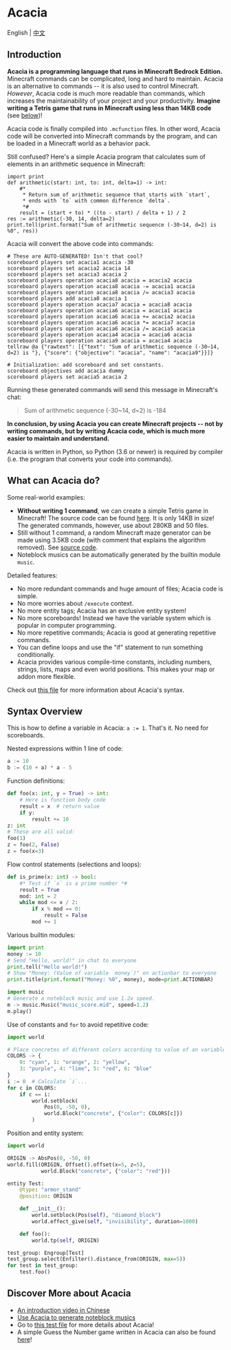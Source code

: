 # Acacia
English | [中文](README_cn.md)

## Introduction
**Acacia is a programming language that runs in Minecraft Bedrock Edition.**
Minecraft commands can be complicated, long and hard to maintain.
Acacia is an alternative to commands -- it is also used to control Minecraft.
*However*, Acacia code is much more readable than commands, which increases the maintainability of your project and your productivity.
**Imagine writing a Tetris game that runs in Minecraft using less than 14KB code** (see [below](#what-can-acacia-do))!

Acacia code is finally compiled into `.mcfunction` files.
In other word, Acacia code will be converted into Minecraft commands by the program, and can be loaded in a Minecraft world as a behavior pack.

Still confused? Here's a simple Acacia program that calculates sum of elements in an arithmetic sequence in Minecraft:
```
import print
def arithmetic(start: int, to: int, delta=1) -> int:
    #*
     * Return sum of arithmetic sequence that starts with `start`,
     * ends with `to` with common difference `delta`.
     *#
    result = (start + to) * ((to - start) / delta + 1) / 2
res := arithmetic(-30, 14, delta=2)
print.tell(print.format("Sum of arithmetic sequence (-30~14, d=2) is %0", res))
```
Acacia will convert the above code into commands:
```mcfunction
# These are AUTO-GENERATED! Isn't that cool?
scoreboard players set acacia1 acacia -30
scoreboard players set acacia2 acacia 14
scoreboard players set acacia3 acacia 2
scoreboard players operation acacia8 acacia = acacia2 acacia
scoreboard players operation acacia8 acacia -= acacia1 acacia
scoreboard players operation acacia8 acacia /= acacia3 acacia
scoreboard players add acacia8 acacia 1
scoreboard players operation acacia7 acacia = acacia8 acacia
scoreboard players operation acacia6 acacia = acacia1 acacia
scoreboard players operation acacia6 acacia += acacia2 acacia
scoreboard players operation acacia6 acacia *= acacia7 acacia
scoreboard players operation acacia6 acacia /= acacia5 acacia
scoreboard players operation acacia4 acacia = acacia6 acacia
scoreboard players operation acacia9 acacia = acacia4 acacia
tellraw @a {"rawtext": [{"text": "Sum of arithmetic sequence (-30~14, d=2) is "}, {"score": {"objective": "acacia", "name": "acacia9"}}]}
```
```mcfunction
# Initialization: add scoreboard and set constants.
scoreboard objectives add acacia dummy
scoreboard players set acacia5 acacia 2
```
Running these generated commands will send this message in Minecraft's chat:
> Sum of arithmetic sequence (-30~14, d=2) is -184

**In conclusion, by using Acacia you can create Minecraft projects -- not by writing commands, but by writing Acacia code, which is much more easier to maintain and understand.**

Acacia is written in Python, so Python (3.6 or newer) is required by compiler (i.e. the program that converts your code into commands).

## What can Acacia do?
Some real-world examples:
- **Without writing 1 command**, we can create a simple Tetris game in Minecraft!
  The source code can be found [here](test/demo/tetris.aca).
  It is only 14KB in size! The generated commands, however, use about 280KB and 50 files.
- Still without 1 command, a random Minecraft maze generator can be made using 3.5KB code
  (with comment that explains the algorithm removed). See [source code](test/demo/maze.aca).
- Noteblock musics can be automatically generated by the builtin module `music`.

Detailed features:
- No more redundant commands and huge amount of files; Acacia code is simple.
- No more worries about `/execute` context.
- No more entity tags; Acacia has an exclusive entity system!
- No more scoreboards! Instead we have the variable system which is popular in computer programming.
- No more repetitive commands; Acacia is good at generating repetitive commands.
- You can define loops and use the "if" statement to run something conditionally.
- Acacia provides various compile-time constants, including numbers, strings, lists, maps and even world positions.
  This makes your map or addon more flexible.

Check out [this file](test/brief.aca) for more information about Acacia's syntax.

## Syntax Overview
This is how to define a variable in Acacia: `a := 1`. That's it.
No need for scoreboards.

Nested expressions within 1 line of code:
```python
a := 10
b := (10 + a) * a - 5
```

Function definitions:
```python
def foo(x: int, y = True) -> int:
    # Here is function body code
    result = x  # return value
    if y:
        result += 10
z: int
# These are all valid:
foo(1)
z = foo(2, False)
z = foo(x=3)
```

Flow control statements (selections and loops):
```python
def is_prime(x: int) -> bool:
    #* Test if `x` is a prime number *#
    result = True
    mod: int = 2
    while mod <= x / 2:
        if x % mod == 0:
            result = False
        mod += 1
```

Various builtin modules:
```python
import print
money := 10
# Send "Hello, world!" in chat to everyone
print.tell("Hello world!")
# Show "Money: (Value of variable `money`)" on actionbar to everyone
print.title(print.format("Money: %0", money), mode=print.ACTIONBAR)
```
```python
import music
# Generate a noteblock music and use 1.2x speed.
m -> music.Music("music_score.mid", speed=1.2)
m.play()
```

Use of constants and `for` to avoid repetitive code:
```python
import world

# Place concretes of different colors according to value of an variable
COLORS -> {
    0: "cyan", 1: "orange", 2: "yellow",
    3: "purple", 4: "lime", 5: "red", 6: "blue"
}
i := 0  # Calculate `i`...
for c in COLORS:
    if c == i:
        world.setblock(
            Pos(0, -50, 0),
            world.Block("concrete", {"color": COLORS[c]})
        )
```

Position and entity system:
```python
import world

ORIGIN -> AbsPos(0, -50, 0)
world.fill(ORIGIN, Offset().offset(x=5, z=5),
           world.Block("concrete", {"color": "red"}))

entity Test:
    @type: "armor_stand"
    @position: ORIGIN

    def __init__():
        world.setblock(Pos(self), "diamond_block")
        world.effect_give(self, "invisibility", duration=1000)

    def foo():
        world.tp(self, ORIGIN)

test_group: Engroup[Test]
test_group.select(Enfilter().distance_from(ORIGIN, max=5))
for test in test_group:
    test.foo()
```

## Discover More about Acacia
- [An introduction video in Chinese](https://www.bilibili.com/video/BV1uR4y167w9)
- [Use Acacia to generate noteblock musics](https://www.bilibili.com/video/BV1f24y1L7DB)
- Go to [this test file](test/brief.aca) for more details about Acacia!
- A simple Guess the Number game written in Acacia can also be found [here](test/demo/numguess.aca)!
